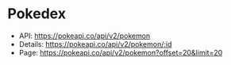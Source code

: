 # Pokedex

- API: https://pokeapi.co/api/v2/pokemon
- Details: https://pokeapi.co/api/v2/pokemon/:id
- Page: https://pokeapi.co/api/v2/pokemon?offset=20&limit=20
